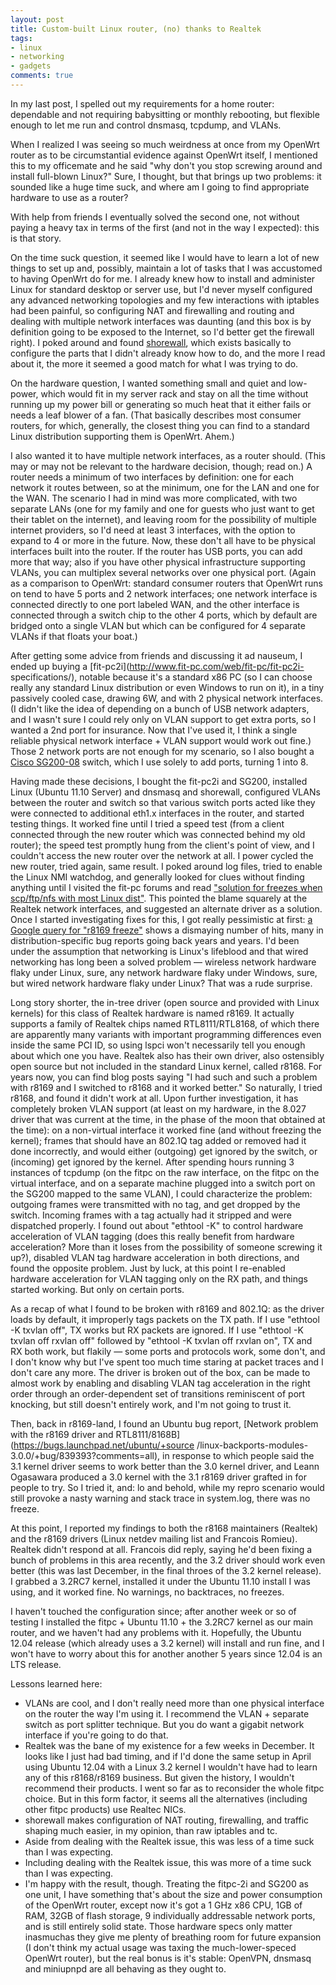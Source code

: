 ```yaml
---
layout: post
title: Custom-built Linux router, (no) thanks to Realtek
tags:
- linux
- networking
- gadgets
comments: true
---
```

In my last post, I spelled out my requirements for a home router: dependable
and not requiring babysitting or monthly rebooting, but flexible enough to let
me run and control dnsmasq, tcpdump, and VLANs.

When I realized I was seeing so much weirdness at once from my OpenWrt router
as to be circumstantial evidence against OpenWrt itself, I mentioned this to
my officemate and he said "why don't you stop screwing around and install
full-blown Linux?" Sure, I thought, but that brings up two problems: it
sounded like a huge time suck, and where am I going to find appropriate
hardware to use as a router?

With help from friends I eventually solved the second one, not without paying
a heavy tax in terms of the first (and not in the way I expected): this is
that story.

On the time suck question, it seemed like I would have to learn a lot of new
things to set up and, possibly, maintain a lot of tasks that I was accustomed
to having OpenWrt do for me. I already knew how to install and administer
Linux for standard desktop or server use, but I'd never myself configured any
advanced networking topologies and my few interactions with iptables had been
painful, so configuring NAT and firewalling and routing and dealing with
multiple network interfaces was daunting (and this box is by definition going
to be exposed to the Internet, so I'd better get the firewall right). I poked
around and found [shorewall](http://www.shorewall.net/), which exists
basically to configure the parts that I didn't already know how to do, and the
more I read about it, the more it seemed a good match for what I was trying to
do.

On the hardware question, I wanted something small and quiet and low-power,
which would fit in my server rack and stay on all the time without running up
my power bill or generating so much heat that it either fails or needs a leaf
blower of a fan. (That basically describes most consumer routers, for which,
generally, the closest thing you can find to a standard Linux distribution
supporting them is OpenWrt. Ahem.)

I also wanted it to have multiple network interfaces, as a router should.
(This may or may not be relevant to the hardware decision, though; read on.) A
router needs a minimum of two interfaces by definition: one for each network
it routes between, so at the minimum, one for the LAN and one for the WAN. The
scenario I had in mind was more complicated, with two separate LANs (one for
my family and one for guests who just want to get their tablet on the
internet), and leaving room for the possibility of multiple internet
providers, so I'd need at least 3 interfaces, with the option to expand to 4
or more in the future. Now, these don't all have to be physical interfaces
built into the router. If the router has USB ports, you can add more that way;
also if you have other physical infrastructure supporting VLANs, you can
multiplex several networks over one physical port. (Again as a comparison to
OpenWrt: standard consumer routers that OpenWrt runs on tend to have 5 ports
and 2 network interfaces; one network interface is connected directly to one
port labeled WAN, and the other interface is connected through a switch chip
to the other 4 ports, which by default are bridged onto a single VLAN but
which can be configured for 4 separate VLANs if that floats your boat.)

After getting some advice from friends and discussing it ad nauseum, I ended
up buying a [fit-pc2i](http://www.fit-pc.com/web/fit-pc/fit-pc2i-
specifications/), notable because it's a standard x86 PC (so I can choose
really any standard Linux distribution or even Windows to run on it), in a
tiny passively cooled case, drawing 6W, and with 2 physical network
interfaces. (I didn't like the idea of depending on a bunch of USB network
adapters, and I wasn't sure I could rely only on VLAN support to get extra
ports, so I wanted a 2nd port for insurance. Now that I've used it, I think a
single reliable physical network interface + VLAN support would work out
fine.) Those 2 network ports are not enough for my scenario, so I also bought
a [Cisco SG200-08](http://www.cisco.com/en/US/products/ps11229/index.html)
switch, which I use solely to add ports, turning 1 into 8.

Having made these decisions, I bought the fit-pc2i and SG200, installed Linux
(Ubuntu 11.10 Server) and dnsmasq and shorewall, configured VLANs between the
router and switch so that various switch ports acted like they were connected
to additional eth1.x interfaces in the router, and started testing things. It
worked fine until I tried a speed test (from a client connected through the
new router which was connected behind my old router); the speed test promptly
hung from the client's point of view, and I couldn't access the new router
over the network at all. I power cycled the new router, tried again, same
result. I poked around log files, tried to enable the Linux NMI watchdog, and
generally looked for clues without finding anything until I visited the fit-pc
forums and read ["solution for freezes when scp/ftp/nfs with most Linux
dist"](http://www.fit-pc.com/forum/viewtopic.php?f=9&t=2383). This pointed the
blame squarely at the Realtek network interfaces, and suggested an alternate
driver as a solution. Once I started investigating fixes for this, I got
really pessimistic at first: [a Google query for "r8169
freeze"](https://www.google.com/search?q=r8169+freeze) shows a dismaying
number of hits, many in distribution-specific bug reports going back years and
years. I'd been under the assumption that networking is Linux's lifeblood and
that wired networking has long been a solved problem — wireless network
hardware flaky under Linux, sure, any network hardware flaky under Windows,
sure, but wired network hardware flaky under Linux? That was a rude surprise.

Long story shorter, the in-tree driver (open source and provided with Linux
kernels) for this class of Realtek hardware is named r8169. It actually
supports a family of Realtek chips named RTL8111/RTL8168, of which there are
apparently many variants with important programming differences even inside
the same PCI ID, so using lspci won't necessarily tell you enough about which
one you have. Realtek also has their own driver, also ostensibly open source
but not included in the standard Linux kernel, called r8168. For years now,
you can find blog posts saying "I had such and such a problem with r8169 and I
switched to r8168 and it worked better." So naturally, I tried r8168, and
found it didn't work at all. Upon further investigation, it has completely
broken VLAN support (at least on my hardware, in the 8.027 driver that was
current at the time, in the phase of the moon that obtained at the time): on a
non-virtual interface it worked fine (and without freezing the kernel); frames
that should have an 802.1Q tag added or removed had it done incorrectly, and
would either (outgoing) get ignored by the switch, or (incoming) get ignored
by the kernel. After spending hours running 3 instances of tcpdump (on the
fitpc on the raw interface, on the fitpc on the virtual interface, and on a
separate machine plugged into a switch port on the SG200 mapped to the same
VLAN), I could characterize the problem: outgoing frames were transmitted with
no tag, and get dropped by the switch. Incoming frames with a tag actually had
it stripped and were dispatched properly. I found out about "ethtool -K" to
control hardware acceleration of VLAN tagging (does this really benefit from
hardware acceleration? More than it loses from the possibility of someone
screwing it up?), disabled VLAN tag hardware acceleration in both directions,
and found the opposite problem. Just by luck, at this point I re-enabled
hardware acceleration for VLAN tagging only on the RX path, and things started
working. But only on certain ports.

As a recap of what I found to be broken with r8169 and 802.1Q: as the driver
loads by default, it improperly tags packets on the TX path. If I use "ethtool
-K txvlan off", TX works but RX packets are ignored. If I use "ethtool -K
txvlan off rxvlan off" followed by "ethtool -K txvlan off rxvlan on", TX and
RX both work, but flakily — some ports and protocols work, some don't, and I
don't know why but I've spent too much time staring at packet traces and I
don't care any more. The driver is broken out of the box, can be made to
almost work by enabling and disabling VLAN tag acceleration in the right order
through an order-dependent set of transitions reminiscent of port knocking,
but still doesn't entirely work, and I'm not going to trust it.

Then, back in r8169-land, I found an Ubuntu bug report, [Network problem with
the r8169 driver and RTL8111/8168B](https://bugs.launchpad.net/ubuntu/+source
/linux-backports-modules-3.0.0/+bug/839393?comments=all), in response to which
people said the 3.1 kernel driver seems to work better than the 3.0 kernel
driver, and Leann Ogasawara produced a 3.0 kernel with the 3.1 r8169 driver
grafted in for people to try. So I tried it, and: lo and behold, while my
repro scenario would still provoke a nasty warning and stack trace in
system.log, there was no freeze.

At this point, I reported my findings to both the r8168 maintainers (Realtek)
and the r8169 drivers (Linux netdev mailing list and Francois Romieu). Realtek
didn't respond at all. Francois did reply, saying he'd been fixing a bunch of
problems in this area recently, and the 3.2 driver should work even better
(this was last December, in the final throes of the 3.2 kernel release). I
grabbed a 3.2RC7 kernel, installed it under the Ubuntu 11.10 install I was
using, and it worked fine. No warnings, no backtraces, no freezes.

I haven't touched the configuration since; after another week or so of testing
I installed the fitpc + Ubuntu 11.10 + the 3.2RC7 kernel as our main router,
and we haven't had any problems with it. Hopefully, the Ubuntu 12.04 release
(which already uses a 3.2 kernel) will install and run fine, and I won't have
to worry about this for another another 5 years since 12.04 is an LTS release.

Lessons learned here:

  * VLANs are cool, and I don't really need more than one physical interface on the router the way I'm using it. I recommend the VLAN + separate switch as port splitter technique. But you do want a gigabit network interface if you're going to do that.
  * Realtek was the bane of my existence for a few weeks in December. It looks like I just had bad timing, and if I'd done the same setup in April using Ubuntu 12.04 with a Linux 3.2 kernel I wouldn't have had to learn any of this r8168/r8169 business. But given the history, I wouldn't recommend their products. I went so far as to reconsider the whole fitpc choice. But in this form factor, it seems all the alternatives (including other fitpc products) use Realtec NICs.
  * shorewall makes configuration of NAT routing, firewalling, and traffic shaping much easier, in my opinion, than raw iptables and tc.
  * Aside from dealing with the Realtek issue, this was less of a time suck than I was expecting.
  * Including dealing with the Realtek issue, this was more of a time suck than I was expecting.
  * I'm happy with the result, though. Treating the fitpc-2i and SG200 as one unit, I have something that's about the size and power consumption of the OpenWrt router, except now it's got a 1 GHz x86 CPU, 1GB of RAM, 32GB of flash storage, 9 individually addressable network ports, and is still entirely solid state. Those hardware specs only matter inasmuchas they give me plenty of breathing room for future expansion (I don't think my actual usage was taxing the much-lower-speced OpenWrt router), but the real bonus is it's stable: OpenVPN, dnsmasq and miniupnpd are all behaving as they ought to.

